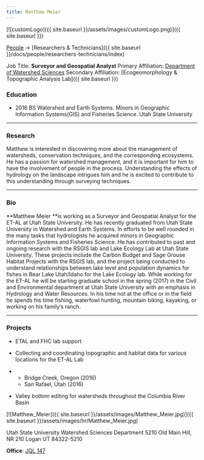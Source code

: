 ```yaml
---
title: Matthew Meier
---
```


[![customLogo]({{ site.baseurl }}/assets/images/customLogo.png)]({{ site.baseurl }})

[People]({{site.baseurl}}/people/index) -> [Researchers & Technicians]({{ site.baseurl }}/docs/people/researchers-technicians/index)

Job Title: **Surveyor and Geospatial Analyst**
Primary Affiliation: [Department of Watershed Sciences](http://qcnr.usu.edu/wats/)
Secondary Affiliation: [Ecogeomorphology & Topographic Analysis Lab]({{ site.baseurl }})

### Education

- 2016 BS Watershed and Earth Systems. Minors in Geographic Information Systems(GIS) and Fisheries Science. Utah State University

------

### Research

Matthew is interested in discovering more about the management of watersheds, conservation techniques, and the corresponding ecosystems. He has a passion for watershed management, and it is important for him to have the involvement of people in the process. Understanding the effects of hydrology on the landscape intrigues him and he is excited to contribute to this understanding through surveying techniques.

------

### Bio

**Matthew Meier **is working as a Surveyor and Geospatial Analyst for the ET-AL at Utah State University. He has recently graduated from Utah State University in Watershed and Earth Systems. In efforts to be well rounded in the many tasks that hydrologists he acquired minors in Geographic Information Systems and Fisheries Science. He has contributed to past and ongoing research with the RSGIS lab and Lake Ecology Lab at Utah State University. These projects include the Carbon Budget and Sage Grouse Habitat Projects with the RSGIS lab, and the project being conducted to understand relationships between lake level and population dynamics for fishes in Bear Lake Utah/Idaho for the Lake Ecology lab. While working for the ET-AL he will be starting graduate school in the spring (2017) in the Civil and Environmental department at Utah State University with an emphasis in Hydrology and Water Resources. In his time not at the office or in the field he spends his time fishing, waterfowl hunting, mountain biking, kayaking, or working on his family’s ranch.

------

### Projects

- ETAL and FHC lab support

- Collecting and coordinating topographic and habitat data for various locations for the ET-AL Lab

- - Bridge Creek, Oregon (2016)
  - San Rafael, Utah (2016)

- Valley bottom editing for watersheds throughout the Columbia River Basin

[![Matthew_Meier]({{ site.baseurl }}/assets/images/Matthew_Meier.jpg)]({{ site.baseurl }}/assets/images/hr/Matthew_Meier.jpg)

Utah State University
Watershed Sciences Department
5210 Old Main Hill, NR 210
Logan UT 84322-5210

**Office**:  [JQL 147](http://www.usu.edu/map/index.cfm?id=47)




